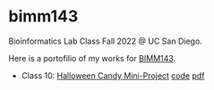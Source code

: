 # bimm143
Bioinformatics Lab Class Fall 2022 @ UC San Diego.

Here is a portofilio of my works for [BIMM143](https://bioboot.github.io/bimm143_F22/).

- Class 10: [Halloween Candy Mini-Project](https://bioboot.github.io/bimm143_F22/class-material/Halloween_candy.html) [code](https://github.com/dhn002/bimm143/blob/main/class10/class10.qmd) [pdf](https://github.com/dhn002/bimm143/blob/main/class10/Class%2010_%20Exploratory%20Analysis%20of%20Halloween%20Candy.pdf)
